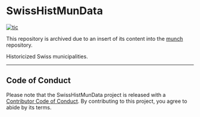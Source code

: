 # SwissHistMunData
<!-- badges: start -->
[![tic](https://github.com/krlmlr/SwissHistMunData/workflows/tic/badge.svg?branch=master)](https://github.com/krlmlr/SwissHistMunData/actions)
<!-- badges: end -->

This repository is archived due to an insert of its content into the [munch](https://github.com/cynkra/SwissCommunes) repository.

Historicized Swiss municipalities.



---

## Code of Conduct

Please note that the SwissHistMunData project is released with a [Contributor Code of Conduct](https://contributor-covenant.org/version/2/0/CODE_OF_CONDUCT.html). By contributing to this project, you agree to abide by its terms.
